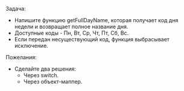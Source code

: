 Задача:

* Напишите функцию getFullDayName, которая получает код дня недели и возвращает полное название дня.
* Доступные коды - Пн, Вт, Ср, Чт, Пт, Сб, Вс.
* Если передан несуществующий код, функция выбрасывает исключение.

Пожелания:

* Сделайте два решения:
  * Через switch.
  * Через объект-маппер.